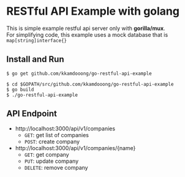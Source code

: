 # RESTful API Example with golang
This is simple example restful api server only with **gorilla/mux**.  
For simplifying code, this example uses a mock database that is `map[string]interface{}`

## Install and Run
```shell
$ go get github.com/kkamdooong/go-restful-api-example

$ cd $GOPATH/src/github.com/kkamdooong/go-restful-api-example
$ go build
$ ./go-restful-api-example
```

## API Endpoint
- http://localhost:3000/api/v1/companies
    - `GET`: get list of companies
    - `POST`: create company
- http://localhost:3000/api/v1/companies/{name}
    - `GET`: get company
    - `PUT`: update company
    - `DELETE`: remove company

